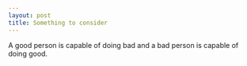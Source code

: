 ```yaml
---
layout: post
title: Something to consider
---
```


A good person is capable of doing bad and a bad person is capable of doing good.
